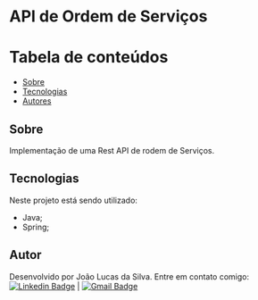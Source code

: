  # API de Ordem de Serviços

Tabela de conteúdos
=================
   * [Sobre](#sobre)
   * [Tecnologias](#tecnologias)
   * [Autores](#autores)
 
## Sobre

Implementação de uma Rest API de rodem de Serviços.

## Tecnologias
Neste projeto está sendo utilizado:
 -  Java;
 -  Spring;

## Autor
Desenvolvido por João Lucas da Silva.
Entre em contato comigo:
 [![Linkedin Badge](https://img.shields.io/badge/-JoaoLucas-blue?style=flat-square&logo=Linkedin&logoColor=white&link=https://www.linkedin.com/in/tgmarinho/)]([https://www.linkedin.com/in/joaolucassilva-812819165/](https://www.linkedin.com/in/joaolucassilva-812819165/)) | [![Gmail Badge](https://img.shields.io/badge/-joao.lsilva1198@gmail.com-c14438?style=flat-square&logo=Gmail&logoColor=white&link=mailto:tgmarinho@gmail.com)](mailto:joao.lsilva1198@gmail.com)
